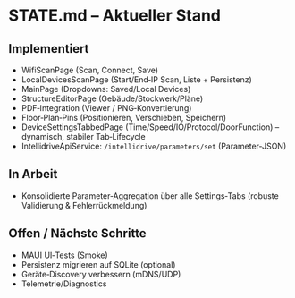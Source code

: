 # STATE.md – Aktueller Stand

## Implementiert
- WifiScanPage (Scan, Connect, Save)
- LocalDevicesScanPage (Start/End‑IP Scan, Liste + Persistenz)
- MainPage (Dropdowns: Saved/Local Devices)
- StructureEditorPage (Gebäude/Stockwerk/Pläne)
- PDF‑Integration (Viewer / PNG‑Konvertierung)
- Floor‑Plan‑Pins (Positionieren, Verschieben, Speichern)
- DeviceSettingsTabbedPage (Time/Speed/IO/Protocol/DoorFunction) – dynamisch, stabiler Tab‑Lifecycle
- IntellidriveApiService: `/intellidrive/parameters/set` (Parameter‑JSON)

## In Arbeit
- Konsolidierte Parameter‑Aggregation über alle Settings‑Tabs (robuste Validierung & Fehlerrückmeldung)

## Offen / Nächste Schritte
- MAUI UI‑Tests (Smoke)
- Persistenz migrieren auf SQLite (optional)
- Geräte‑Discovery verbessern (mDNS/UDP)
- Telemetrie/Diagnostics
